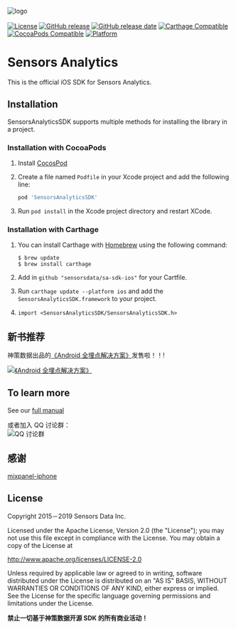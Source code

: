 ![logo](https://github.com/sensorsdata/sa-sdk-android/raw/master/docs/logo.jpg)
<br><br>
[![License](https://img.shields.io/github/license/sensorsdata/sa-sdk-ios.svg)](https://github.com/sensorsdata/sa-sdk-ios/blob/master/LICENSE)
[![GitHub release](https://img.shields.io/github/tag/sensorsdata/sa-sdk-ios.svg?label=release)](https://github.com/sensorsdata/sa-sdk-ios/releases)
[![GitHub release date](https://img.shields.io/github/release-date/sensorsdata/sa-sdk-ios.svg)](https://github.com/sensorsdata/sa-sdk-ios/releases)
[![Carthage Compatible](https://img.shields.io/badge/Carthage-compatible-4BC51D.svg?style=flat)](https://github.com/Carthage/Carthage)
[![CocoaPods Compatible](https://img.shields.io/cocoapods/v/SensorsAnalyticsSDK.svg)](https://img.shields.io/cocoapods/v/SensorsAnalyticsSDK.svg)
[![Platform](https://img.shields.io/cocoapods/p/SensorsAnalyticsSDK.svg?style=flat)](http://cocoadocs.org/docsets/SensorsAnalyticsSDK)

# Sensors Analytics

This is the official iOS SDK for Sensors Analytics.

## Installation

SensorsAnalyticsSDK supports multiple methods for installing the library in a project.

### Installation with CocoaPods


1. Install [CocosPod](http://cocoapods.org/)

2. Create a file named `Podfile` in your Xcode project and add the following line:

   ```ruby
   pod 'SensorsAnalyticsSDK'
   ```

3. Run `pod install` in the Xcode project directory and restart XCode.



### Installation with Carthage

1. You can install Carthage with [Homebrew](http://brew.sh/) using the following command:

   ```shell
   $ brew update
   $ brew install carthage
   ```

2. Add in `github "sensorsdata/sa-sdk-ios"`  for your Cartfile.

3. Run `carthage update --platform ios` and add the `SensorsAnalyticsSDK.framework` to your project.

4. `import <SensorsAnalyticsSDK/SensorsAnalyticsSDK.h>`

   

## 新书推荐
神策数据出品的[《Android 全埋点解决方案》](https://u.jd.com/2JFaeG)发售啦！！!

[![《Android 全埋点解决方案》](https://github.com/sensorsdata/sa-sdk-android/raw/master/screenshots/android_autotrack_book.png)](https://u.jd.com/2JFaeG)

## To learn more

See our [full manual](http://www.sensorsdata.cn/manual/ios_sdk.html)

或者加入 QQ 讨论群：<br>
![ QQ 讨论群](https://github.com/sensorsdata/sa-sdk-android/raw/master/screenshots/qrCode.jpeg)

## 感谢
[mixpanel-iphone](https://github.com/mixpanel/mixpanel-iphone) 

## License

Copyright 2015－2019 Sensors Data Inc.

Licensed under the Apache License, Version 2.0 (the "License");
you may not use this file except in compliance with the License.
You may obtain a copy of the License at

http://www.apache.org/licenses/LICENSE-2.0

Unless required by applicable law or agreed to in writing, software
distributed under the License is distributed on an "AS IS" BASIS,
WITHOUT WARRANTIES OR CONDITIONS OF ANY KIND, either express or implied.
See the License for the specific language governing permissions and
limitations under the License.

**禁止一切基于神策数据开源 SDK 的所有商业活动！**
